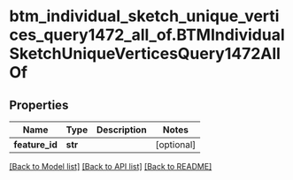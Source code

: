 # btm_individual_sketch_unique_vertices_query1472_all_of.BTMIndividualSketchUniqueVerticesQuery1472AllOf

## Properties
Name | Type | Description | Notes
------------ | ------------- | ------------- | -------------
**feature_id** | **str** |  | [optional] 

[[Back to Model list]](../README.md#documentation-for-models) [[Back to API list]](../README.md#documentation-for-api-endpoints) [[Back to README]](../README.md)



